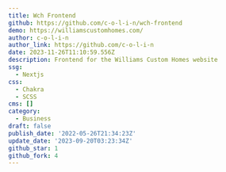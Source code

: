```yaml
---
title: Wch Frontend
github: https://github.com/c-o-l-i-n/wch-frontend
demo: https://williamscustomhomes.com/
author: c-o-l-i-n
author_link: https://github.com/c-o-l-i-n
date: 2023-11-26T11:10:59.556Z
description: Frontend for the Williams Custom Homes website
ssg:
  - Nextjs
css:
  - Chakra
  - SCSS
cms: []
category:
  - Business
draft: false
publish_date: '2022-05-26T21:34:23Z'
update_date: '2023-09-20T03:23:34Z'
github_star: 1
github_fork: 4
---
```

